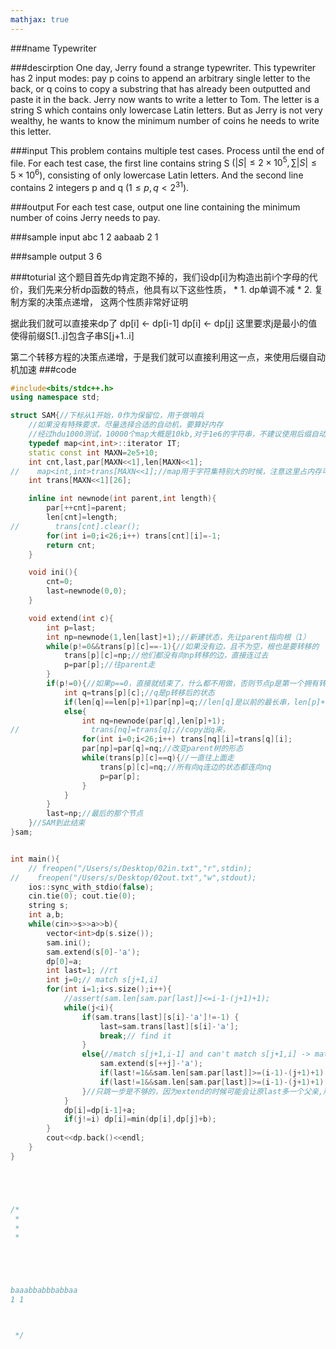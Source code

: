 ```yaml
---
mathjax: true
---
```


###name
Typewriter

###descirption
One day, Jerry found a strange typewriter. This typewriter has 2 input modes: pay p coins to append an arbitrary single letter to the back, or q coins to copy a substring that has already been outputted and paste it in the back.
Jerry now wants to write a letter to Tom. The letter is a string S which contains only lowercase Latin letters. But as Jerry is not very wealthy, he wants to know the minimum number of coins he needs to write this letter.

<!---more-->

###input
This problem contains multiple test cases. Process until the end of file.
For each test case, the first line contains string S $(|S|≤2×10^5,∑|S|≤5×10^6)$, consisting of only lowercase Latin letters. And the second line contains 2 integers p and q $(1≤p,q<2^{31})$.

###output
For each test case, output one line containing the minimum number of coins Jerry needs to pay.
 
###sample input
abc
1 2
aabaab
2 1

###sample output
3
6

###toturial
这个题目首先dp肯定跑不掉的，我们设dp[i]为构造出前i个字母的代价，我们先来分析dp函数的特点，他具有以下这些性质，
\* $1.$ dp单调不减
\* $2.$ 复制方案的决策点递增，
这两个性质非常好证明

据此我们就可以直接来dp了
dp[i] &lt;- dp[i-1] 
dp[i] &lt;- dp[j] 这里要求j是最小的值使得前缀S[1..j]包含子串S[j+1..i]

第二个转移方程的决策点递增，于是我们就可以直接利用这一点，来使用后缀自动机加速
###code
```cpp
#include<bits/stdc++.h>
using namespace std;

struct SAM{//下标从1开始，0作为保留位，用于做哨兵
    //如果没有特殊要求，尽量选择合适的自动机，要算好内存
    //经过hdu1000测试，10000个map大概是10kb,对于1e6的字符串，不建议使用后缀自动机
    typedef map<int,int>::iterator IT;
    static const int MAXN=2e5+10;
    int cnt,last,par[MAXN<<1],len[MAXN<<1];
//    map<int,int>trans[MAXN<<1];//map用于字符集特别大的时候，注意这里占内存可能会特别大
    int trans[MAXN<<1][26];

    inline int newnode(int parent,int length){
        par[++cnt]=parent;
        len[cnt]=length;
//        trans[cnt].clear();
        for(int i=0;i<26;i++) trans[cnt][i]=-1;
        return cnt;
    }

    void ini(){
        cnt=0;
        last=newnode(0,0);
    }

    void extend(int c){
        int p=last;
        int np=newnode(1,len[last]+1);//新建状态，先让parent指向根（1）
        while(p!=0&&trans[p][c]==-1){//如果没有边，且不为空，根也是要转移的
            trans[p][c]=np;//他们都没有向np转移的边，直接连过去
            p=par[p];//往parent走
        }
        if(p!=0){//如果p==0，直接就结束了，什么都不用做，否则节点p是第一个拥有转移c的状态，他的祖先都有转移c
            int q=trans[p][c];//q是p转移后的状态
            if(len[q]==len[p]+1)par[np]=q;//len[q]是以前的最长串，len[p]+1是合并后的最长串，相等的话，不会影响，直接结束了，
            else{
                int nq=newnode(par[q],len[p]+1);
//                trans[nq]=trans[q];//copy出q来，
                for(int i=0;i<26;i++) trans[nq][i]=trans[q][i];
                par[np]=par[q]=nq;//改变parent树的形态
                while(trans[p][c]==q){//一直往上面走
                    trans[p][c]=nq;//所有向q连边的状态都连向nq
                    p=par[p];
                }
            }
        }
        last=np;//最后的那个节点
    }//SAM到此结束
}sam;


int main(){
    // freopen("/Users/s/Desktop/02in.txt","r",stdin);
//    freopen("/Users/s/Desktop/02out.txt","w",stdout);
    ios::sync_with_stdio(false);
    cin.tie(0); cout.tie(0);
    string s;
    int a,b;
    while(cin>>s>>a>>b){
        vector<int>dp(s.size());
        sam.ini();
        sam.extend(s[0]-'a');
        dp[0]=a;
        int last=1; //rt
        int j=0;// match s[j+1,i]
        for(int i=1;i<s.size();i++){
            //assert(sam.len[sam.par[last]]<=i-1-(j+1)+1);
            while(j<i){
                if(sam.trans[last][s[i]-'a']!=-1) {
                    last=sam.trans[last][s[i]-'a'];
                    break;// find it
                }
                else{//match s[j+1,i-1] and can't match s[j+1,i] -> match s[j+2,i-1]
                    sam.extend(s[++j]-'a');
                    if(last!=1&&sam.len[sam.par[last]]>=(i-1)-(j+1)+1) last=sam.par[last];
                    if(last!=1&&sam.len[sam.par[last]]>=(i-1)-(j+1)+1) last=sam.par[last];
                }//只跳一步是不够的，因为extend的时候可能会让原last多一个父亲,所以要跳两步
            }
            dp[i]=dp[i-1]+a;
            if(j!=i) dp[i]=min(dp[i],dp[j]+b);
        }
        cout<<dp.back()<<endl;
    }
}





/*
 *
 *
 *





baaabbabbbabbaa
1 1



 */







```









